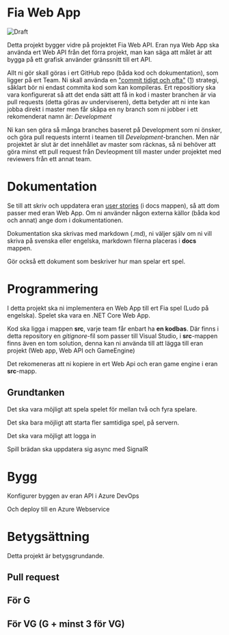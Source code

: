 # Fia Web App

![Draft](C:\GitHub\webbutveckling-backend\draft.jpg)

Detta projekt bygger vidre på projektet Fia Web API. Eran nya Web App ska använda ert Web API från det förra projekt, man kan säga att målet är att bygga på ett grafisk använder gränssnitt till ert API.

Allt ni gör skall göras i ert GitHub repo (båda kod och dokumentation), som ligger på ert Team. Ni skall använda en ["commit tidigt och ofta"](https://blog.codinghorror.com/check-in-early-check-in-often/) ([1](https://sethrobertson.github.io/GitBestPractices/)) strategi, såklart bör ni endast commita kod som kan kompileras.
Ert repositiory ska vara konfigurerat så att det enda sätt att få in kod i master branchen är via pull requests (detta göras av underviseren), detta betyder att ni inte kan jobba direkt i master men får skåpa en ny branch som ni jobber i ett rekomenderat namn är: *Development*

Ni kan sen göra så många branches baseret på Development som ni önsker, och göra pull requests internt i teamen till *Development*-branchen. Men när projektet är slut är det innehållet av master som räcknas, så ni behöver att göra minst ett pull request från Devleopment till master under projektet med reviewers från ett annat team.

# Dokumentation

Se till att skriv och uppdatera eran [user stories](https://www.mountaingoatsoftware.com/agile/user-stories) (i docs mappen), så att dom passer med eran Web App. Om ni använder någon externa källor (båda kod och annat) ange dom i dokumentationen.

Dokumentation ska skrivas med markdown (.md), ni väljer själv om ni vill skriva på svenska eller engelska, markdown filerna placeras i **docs** mappen.

Gör också ett dokument som beskriver hur man spelar ert spel.

# Programmering
I detta projekt ska ni implementera en Web App till ert Fia spel (Ludo på engelska). Spelet ska vara en .NET Core Web App.

Kod ska ligga i mappen **src**, varje team får enbart ha **en kodbas**. Där finns i detta repository en *gitignore*-fil som passer till Visual Studio, i **src**-mappen finns även en tom solution, denna kan ni använda till att lägga till eran projekt (Web app, Web API och GameEngine)

Det rekomeneras att ni kopiere in ert Web Api och eran game engine i eran **src**-mapp.

## Grundtanken 
Det ska vara möjligt att spela spelet för mellan två och fyra spelare.

Det ska bara möjligt att starta fler samtidiga spel, på servern.

Det ska vara möjligt att logga in

Spill brädan ska uppdatera sig async med SignalR

# Bygg

Konfigurer byggen av eran API i Azure DevOps

Och deploy till en Azure Webservice

# Betygsättning
Detta projekt är betygsgrundande.

## Pull request

## För G

## För VG (G + minst 3 för VG)

